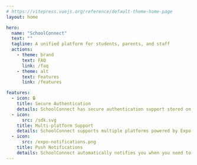 ```yaml
---
# https://vitepress.vuejs.org/reference/default-theme-home-page
layout: home

hero:
  name: "SchoolConnect"
  text: ""
  tagline: A unified platform for students, parents, and staff
  actions:
    - theme: brand
      text: FAQ
      link: /faq
    - theme: alt
      text: Features
      link: /features

features:
  - icon: 🔒
    title: Secure Authentication
    details: SchoolConnect has secure authentication support stored on a PostgresSQL provision
  - icon:
      src: /sdk.svg
    title: Multi-platform Support
    details: SchoolConnect supports multiple platforms powered by Expo's interopability
  - icon:
      src: /expo-notifications.png
    title: Push Notifications
    details: SchoolConnect automatically notifies you when you need to be informed on new updates in your school
---
```

